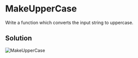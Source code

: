 # MakeUpperCase

Write a function which converts the input string to uppercase.

## Solution

![MakeUpperCase](https://user-images.githubusercontent.com/72667760/222746559-33f9cbdc-3d26-4093-a65e-44f5061717df.png)
